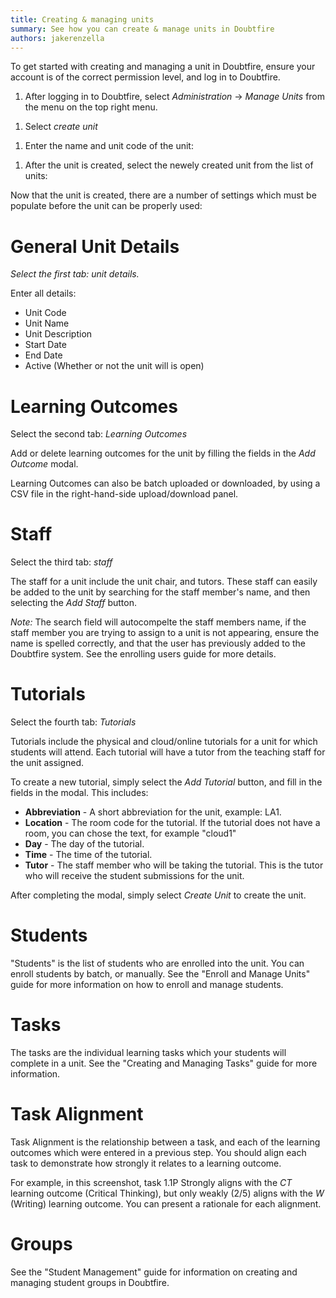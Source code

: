 ```yaml
---
title: Creating & managing units
summary: See how you can create & manage units in Doubtfire
authors: jakerenzella
---
```


To get started with creating and managing a unit in Doubtfire, ensure your account is of the correct permission level,
and log in to Doubtfire.

1. After logging in to Doubtfire, select _Administration_ -> _Manage Units_ from the menu on the top right menu.

<!-- TODO: <img alt="Manage Units" src="/images/articles/staff/create-manage-units/manage-units.png" style="width: 700px; display:block; margin: 0 auto;"></img> 2. -->

1. Select _create unit_

<!-- TODO: <img alt="Manage Units" src="/images/articles/staff/create-manage-units/create-unit.png" style="width: 700px; display:block; margin: 0 auto;"></img> 3. -->

1. Enter the name and unit code of the unit:

<!-- TODO: <img alt="Manage Units" src="/images/articles/staff/create-manage-units/enter-name.png" style="width: 700px; display:block; margin: 0 auto;"></img> 4. -->

1. After the unit is created, select the newely created unit from the list of units:

<!-- TODO: <img alt="Manage Units" src="/images/articles/staff/create-manage-units/select-created-unit.png" style="width: 700px; display:block; margin: 0 auto;"></img> -->

Now that the unit is created, there are a number of settings which must be populate before the unit can be properly
used:

# General Unit Details

*Select the first tab: *unit details*.*

Enter all details:

- Unit Code
- Unit Name
- Unit Description
- Start Date
- End Date
- Active (Whether or not the unit will is open)

<!-- TODO: <img alt="Manage Units" src="/images/articles/staff/create-manage-units/unit-details.png" style="width: 700px; display:block; margin: 0 auto;"></img> -->

# Learning Outcomes

Select the second tab: _Learning Outcomes_

Add or delete learning outcomes for the unit by filling the fields in the _Add Outcome_ modal.

<!-- TODO: <img alt="Manage Units" src="/images/articles/staff/create-manage-units/learning-outcomes.png" style="width: 700px; display:block; margin: 0 auto;"></img> -->

Learning Outcomes can also be batch uploaded or downloaded, by using a CSV file in the right-hand-side upload/download
panel.

# Staff

Select the third tab: _staff_

The staff for a unit include the unit chair, and tutors. These staff can easily be added to the unit by searching for
the staff member's name, and then selecting the _Add Staff_ button.

_Note:_ The search field will autocompelte the staff members name, if the staff member you are trying to assign to a
unit is not appearing, ensure the name is spelled correctly, and that the user has previously added to the Doubtfire
system. See the enrolling users guide for more details.

<!-- TODO: <img alt="Staff" src="/images/articles/staff/create-manage-units/staff.png" style="width: 700px; display:block; margin: 0 auto;"></img> -->

# Tutorials

Select the fourth tab: _Tutorials_

Tutorials include the physical and cloud/online tutorials for a unit for which students will attend. Each tutorial will
have a tutor from the teaching staff for the unit assigned.

<!-- TODO: <img alt="Tutorials" src="/images/articles/staff/create-manage-units/tutorials.png" style="width: 700px; display:block; margin: 0 auto;"></img> -->

To create a new tutorial, simply select the _Add Tutorial_ button, and fill in the fields in the modal. This includes:

- **Abbreviation** - A short abbreviation for the unit, example: LA1.
- **Location** - The room code for the tutorial. If the tutorial does not have a room, you can chose the text, for
  example "cloud1"
- **Day** - The day of the tutorial.
- **Time** - The time of the tutorial.
- **Tutor** - The staff member who will be taking the tutorial. This is the tutor who will receive the student
  submissions for the unit.

After completing the modal, simply select _Create Unit_ to create the unit.

# Students

"Students" is the list of students who are enrolled into the unit. You can enroll students by batch, or manually. See
the "Enroll and Manage Units" guide for more information on how to enroll and manage students.

# Tasks

The tasks are the individual learning tasks which your students will complete in a unit. See the "Creating and Managing
Tasks" guide for more information.

# Task Alignment

Task Alignment is the relationship between a task, and each of the learning outcomes which were entered in a previous
step. You should align each task to demonstrate how strongly it relates to a learning outcome.

For example, in this screenshot, task 1.1P Strongly aligns with the _CT_ learning outcome (Critical Thinking), but only
weakly (2/5) aligns with the _W_ (Writing) learning outcome. You can present a rationale for each alignment.

<!-- TODO: <img alt="Task Alignment" src="/images/articles/staff/create-manage-units/task-alignment.png" style="width: 700px; display:block; margin: 0 auto;"></img> -->

# Groups

See the "Student Management" guide for information on creating and managing student groups in Doubtfire.

